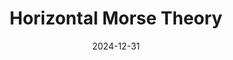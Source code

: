 ---
title: "Horizontal Morse Theory"
collection: publications
permalink:
excerpt: 
date: 2024-12-31
venue:
paperurl: 
citation: 
status: in preparation
coauthors: "Fabio Gironella, Álvaro del Pino Gómez, and Lauran Toussaint"
---